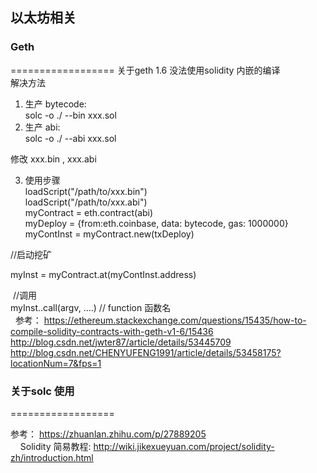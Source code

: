 ##  以太坊相关

### Geth
==================
关于geth 1.6 没法使用solidity 内嵌的编译 <br>
解决方法 <br>
1. 生产 bytecode: <br>
  solc -o ./ --bin xxx.sol  <br>
2. 生产 abi: <br>
  solc -o ./ --abi xxx.sol  <br>

修改 xxx.bin  , xxx.abi <br>

3. 使用步骤 <br>
  loadScript("/path/to/xxx.bin") <br>
  loadScript("/path/to/xxx.abi") <br>
  myContract = eth.contract(abi) <br>
  myDeploy = {from:eth.coinbase, data: bytecode, gas: 1000000} <br>
  myContInst = myContract.new(txDeploy) <br>

  //启动挖矿 <br>
  
  myInst = myContract.at(myContInst.address) <br>
  
  //调用 <br>
  myInst.<function>.call(argv, ....)  // function 函数名 <br>
  
参考： https://ethereum.stackexchange.com/questions/15435/how-to-compile-solidity-contracts-with-geth-v1-6/15436 <br>
      http://blog.csdn.net/jwter87/article/details/53445709 <br>
      http://blog.csdn.net/CHENYUFENG1991/article/details/53458175?locationNum=7&fps=1 <br>
      

### 关于solc 使用
==================

参考： https://zhuanlan.zhihu.com/p/27889205 <br>
      Solidity 简易教程: http://wiki.jikexueyuan.com/project/solidity-zh/introduction.html <br> 
